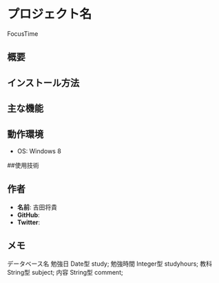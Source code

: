 ﻿# プロジェクト名
FocusTime

## 概要


## インストール方法

## 主な機能


## 動作環境
- OS: Windows 8 


##使用技術



## 作者
- **名前**: 吉田将貴
- **GitHub**: 
- **Twitter**:


## メモ
データベース名
勉強日
Date型 study;
勉強時間
Integer型 studyhours;
教科
String型 subject;
内容
String型 comment;
